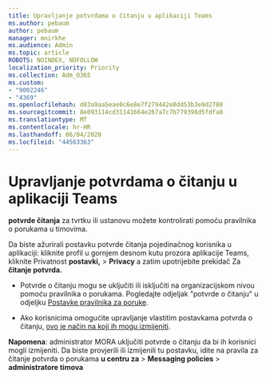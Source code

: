 ```yaml
---
title: Upravljanje potvrdama o čitanju u aplikaciji Teams
ms.author: pebaum
author: pebaum
manager: mnirkhe
ms.audience: Admin
ms.topic: article
ROBOTS: NOINDEX, NOFOLLOW
localization_priority: Priority
ms.collection: Adm_O365
ms.custom:
- "9002246"
- "4369"
ms.openlocfilehash: d03a9aa5eae0c6e8e7f279442e0dd53b3e9d2700
ms.sourcegitcommit: 8e093114cd31141664e267a7c7b779398d5fdfa8
ms.translationtype: MT
ms.contentlocale: hr-HR
ms.lasthandoff: 06/04/2020
ms.locfileid: "44563363"
---
```

# <a name="controlling-read-receipts-in-teams"></a>Upravljanje potvrdama o čitanju u aplikaciji Teams

**potvrde čitanja** za tvrtku ili ustanovu možete kontrolirati pomoću pravilnika o porukama u timovima.

Da biste ažurirali postavku potvrde čitanja pojedinačnog korisnika u aplikaciji: kliknite profil u gornjem desnom kutu prozora aplikacije Teams, kliknite Privatnost **postavki,**  >  **Privacy** a zatim upotrijebite prekidač Za **čitanje potvrda.**

- Potvrde o čitanju mogu se uključiti ili isključiti na organizacijskom nivou pomoću pravilnika o porukama. Pogledajte odjeljak "potvrde o čitanju" u odjeljku [Postavke pravilnika za poruke](https://docs.microsoft.com/microsoftteams/messaging-policies-in-teams#messaging-policy-settings).

- Ako korisnicima omogućite upravljanje vlastitim postavkama potvrda o čitanju, [ovo je način na koji ih mogu izmijeniti](https://docs.microsoft.com/microsoftteams/messaging-policies-in-teams#messaging-policy-settings). 

**Napomena**: administrator MORA uključiti potvrde o čitanju da bi ih korisnici mogli izmijeniti. Da biste provjerili ili izmijenili tu postavku, idite na pravila za čitanje potvrda o porukama **u centru za** >  **Messaging policies**  >  **administratore timova**
